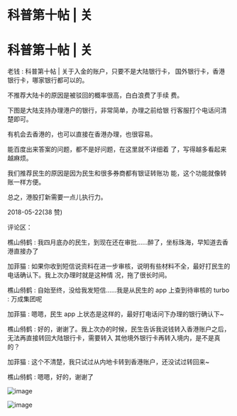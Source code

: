 # 科普第十帖 | 关

# 科普第十帖 | 关

老钱 : 科普第十帖 | 关于入金的账户，只要不是大陆银行卡， 国外银行卡，香港银行卡，哪家银行都可以的。

不推荐大陆卡的原因是被驳回的概率很高，白白浪费了手续 费。

下图是大陆支持办理港户的银行，非常简单，办理之前给银 行客服打个电话问清楚即可。

有机会去香港的，也可以直接在香港办理，也很容易。

能百度出来答案的问题，都不是好问题，在这里就不详细着 了，写得越多看起来越麻烦。

我们推荐民生的原因是因为民生和很多券商都有银证转账功 能，这个功能就像转账一样方便。

总之，港股打新需要一点儿执行力。

2018-05-22(38 赞)

评论区：

樵山偫鹤 : 我四月底办的民生，到现在还在审批……醉了，坐标珠海，早知道去香港直接办了

加菲猫 : 如果你收到短信说资料在进一步审核，说明有些材料不全，最好打民生的电话确认下。我上次办理时就是这种情 况，拖了很长时间。

樵山偫鹤 : 自始至终，没给我发短信……我是从民生的 app 上查到待审核的 turbo : 万成集团呢

加菲猫 : 嗯嗯，民生 app 上状态是这样的，最好打电话问下办理的银行确认下~

樵山偫鹤 : 好的，谢谢了。我上次办的时候，民生告诉我说钱转入香港账户之后，无法再直接转回大陆银行卡，需要转入 其他境外银行卡再转入境内，是不是真的？

加菲猫 : 这个不清楚，我只试过从内地卡转到香港账户，还没试过转回来~

樵山偫鹤 : 嗯嗯，好的，谢谢了

![image](img/Image_759.png)

![image](img/Image_760.png)
